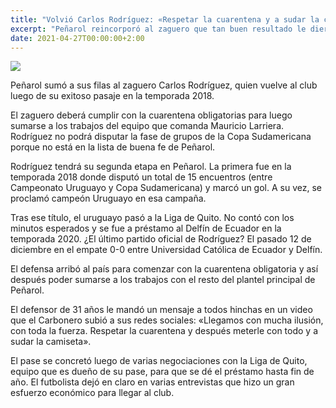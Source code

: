 ```yaml
---
title: "Volvió Carlos Rodríguez: «Respetar la cuarentena y a sudar la camiseta»"
excerpt: "Peñarol reincorporó al zaguero que tan buen resultado le diera en la temporada en 2018."
date: 2021-04-27T00:00:00+2:00
---
```



<img src="https://camo.githubusercontent.com/13891090d2f45a2847e2ee097c3cec9e74950f34efcbb1ebb8bf0cccb83bb01d/68747470733a2f2f7777772e72657075626c6963612e636f6d2e75792f77702d636f6e74656e742f75706c6f6164732f323032312f30342f4361726c6f732d312e6a7067">


Peñarol sumó a sus filas al zaguero Carlos Rodríguez, quien vuelve al club luego de su exitoso pasaje en la temporada 2018.


El zaguero deberá cumplir con la cuarentena obligatorias para luego sumarse a los trabajos del equipo que comanda Mauricio Larriera. Rodríguez no podrá disputar la fase de grupos de la Copa Sudamericana porque no está en la lista de buena fe de Peñarol.


Rodríguez tendrá su segunda etapa en Peñarol. La primera fue en la temporada 2018 donde disputó un total de 15 encuentros (entre Campeonato Uruguayo y Copa Sudamericana) y marcó un gol. A su vez, se proclamó campeón Uruguayo en esa campaña.


Tras ese título, el uruguayo pasó a la Liga de Quito. No contó con los minutos esperados y se fue a préstamo al Delfín de Ecuador en la temporada 2020. ¿El último partido oficial de Rodríguez? El pasado 12 de diciembre en el empate 0-0 entre Universidad Católica de Ecuador y Delfín.


El defensa arribó al país para comenzar con la cuarentena obligatoria y así después poder sumarse a los trabajos con el resto del plantel principal de Peñarol.


El defensor de 31 años le mandó un mensaje a todos hinchas en un video que el Carbonero subió a sus redes sociales: «Llegamos con mucha ilusión, con toda la fuerza. Respetar la cuarentena y después meterle con todo y a sudar la camiseta».


El pase se concretó luego de varias negociaciones con la Liga de Quito, equipo que es dueño de su pase, para que se dé el préstamo hasta fin de año. El futbolista dejó en claro en varias entrevistas que hizo un gran esfuerzo económico para llegar al club.


